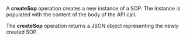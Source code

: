 A **createSop** operation creates a new instance of a SOP. The
instance is populated with the content of the body of the API call.

The **createSop** operation returns a JSON object representing the newly
created SOP.
